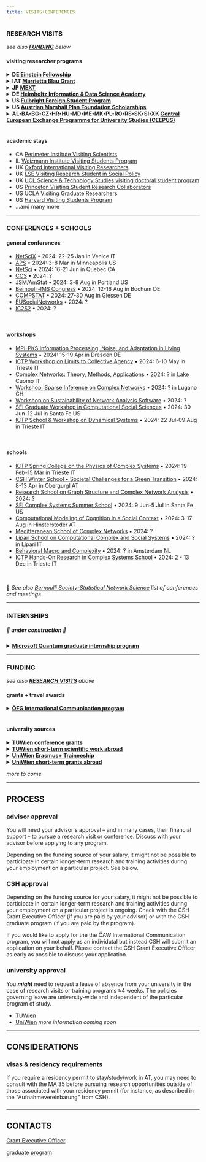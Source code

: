 ```yaml
---
title: VISITS+CONFERENCES
---
```


### RESEARCH VISITS

*see also [**FUNDING**](visits-conferences.md#funding) below*

#### visiting researcher programs

<details><summary><b>DE <a href="https://www.einsteinforum.de/about/fellowship/?lang=en">Einstein Fellowship</a></b></summary>

  - who is funded: *< 35 years old, uni degree in humanities or social or natural sciences*
  - what is funded: *5-6 mo research stay at Einstein's summerhouse in Caputh, Brandenburg*
  - funding level: *10000 EUR stipend plus travel*
  - application requirements: *cv • 2-page project proposal • two letters of recommendation*
  - deadline: *mid-May*
  - themes: *the project must be significantly different in content, and preferably field and form, from previous work; i.e. dissertation research is **not** funded*

</details>
<details><summary><b>!AT <a href="https://oead.at/en/outgoing/higher-education/scholarships-for-studying-abroad/marietta-blau-grant/">Marrietta Blau Grant</a></b></summary>
  
  - who is funded: *doctoral students studying at an AT uni*
  - what is funded: *6-12 mo research stays outside of AT*
  - funding level: *≤1660 EUR per mo; no travel costs*
  - application requirements: *online form • invitation/commitment letters • exposé • dissertation abstract • letter of recommendation from advisor • research approvals*
  - deadline: *Feb 1, Sep 1*
  - themes: *open*

</details>
<details><summary><b>JP <a href="https://www.studyinjapan.go.jp/en/smap-stopj-applications-research.html">MEXT</a></b></summary>
  
  - who is funded: *doctoral students who have not studied in JP • interest in Japan + learning Japanese*
  - what is funded: *research stay + grad coursework in JP*
  - funding level: *145.000 JPY per mo + travel, etc*
  - application requirements: ***apply through JP embassy** forms • research plan • transcripts • health certificate • recommendation letters • dissertation abstract*
  - deadline: *Apr 2024*
  - themes: *open*

</details>
<details><summary><b>DE <a href="https://euraxess.ec.europa.eu/worldwide/lac/visiting-researcher-grant-phd-students-and-postdocs-germany-helmholtz-information-0">Helmholtz Information & Data Science Academy</a></b></summary>

  - who is funded: *doctoral students*
  - what is funded: *1-3 mo research stay at a Helmholtz center*
  - funding level: *2860 EUR per mo + allowances*
  - application requirements: *form • cv • research proposal • host supervisor*
  - deadline: *October \(program not currently active\)*
  - themes: *energy • earth & environment • health • aeronautics, space & transport • matter • information*

</details>
<details><summary><b>US <a href="https://www.fulbrightschuman.eu/grants-eu-citizens/pre-doctoral-research/">Fulbright Foreign Student Program</a></b></summary>

  - who is funded: *doctoral students; EU citizens; exp in 2+ EU countries*
  - what is funded: *4-9 mo research visit at US uni*
  - funding level: *≤2000 EUR per mo + travel*
  - application requirements: *cv • transcripts • personal statement • research objectives • writing sample • three recommendation letters • host institution acceptance*
  - deadline: *1 Dec*
  - themes: *open*

</details>
<details><summary><b>US <a href="https://www.marshallplan.at/scholarships-overview">Austrian Marshall Plan Foundation Scholarships</a></b></summary>

  - who is funded: *doctoral students enrolled at TUWien*
  - what is funded: *≥3 mo research visit at US uni*
  - funding level: *approx. 1200 EUR per mo*
  - application requirements: *online form • cv • motivation letter • project description • invitation letter • two recommendation letters from TUWien faculty*
  - deadline: *Mar, Sep*
  - themes: *technical or natural sciences* 

</details>
<details><summary><b>AL•BA•BG•CZ•HR•HU•MD•ME•MK•PL•RO•RS•SK•SI•XK <a href="https://www.ceepus.info/content/apply">Central European Exchange Programme for University Studies (CEEPUS)</a></b></summary>

  - who is funded: *students enrolled in CEEPUS uni \(all usual CSH partners are members\)* 
  - what is funed: *3-10 mo research stay at another CEEPUS uni*
  - funding level: *country-dependent*
  - application requirements: *[online app](https://www.ceepus.info/signin)*
  - deadline: *15 Jun, 31 Oct*
  - themes: *[network](https://www.ceepus.info/content/find)-dependent*

</details>
<br />

#### academic stays

- CA [Perimeter Institute Visiting Scientists](https://perimeterinstitute.ca/visiting-students)
- IL [Weizmann Institute Visiting Students Program](https://www.weizmann.ac.il/feinberg/admissions/visiting-students-program/about-program)
- UK [Oxford International Visiting Researchers](https://www.ox.ac.uk/research/engage-with-us/international-visiting-researchers)
- UK [LSE Visiting Research Student in Social Policy](https://www.lse.ac.uk/study-at-lse/Graduate/degree-programmes-2024/VRS-Social-Policy)
- UK [UCL Science & Technology Studies visiting doctoral student program](https://www.ucl.ac.uk/sts/study-here/phd-programme/visiting-doctoral-student-programme)
- US [Princeton Visiting Student Research Collaborators](https://gradschool.princeton.edu/admission-onboarding/nondegree-programs/research-collaborators/visiting-student-research)
- US [UCLA Visiting Graduate Researchers](https://grad.ucla.edu/academics/research/visiting-graduate-researchers/)
- US [Harvard Visiting Students Program](https://gsas.harvard.edu/apply/visiting-students-program)
- \...and many more

---
### CONFERENCES + SCHOOLS
#### general conferences
- [NetSciX](https://netscix2024.netscisociety.org/) • 2024: 22-25 Jan in Venice IT
- [APS](https://march.aps.org/) • 2024: 3-8 Mar in Minneapolis US
- [NetSci](https://netsci2024.com/en) • 2024: 16-21 Jun in Quebec CA
- [CCS](https://cssociety.org/events) • 2024: ?
- [JSM/AmStat](https://ww2.amstat.org/meetings/jsm/2024/index.cfm) • 2024: 3-8 Aug in Portland US
- [Bernoulli-IMS Congress](https://www.bernoulli-ims-worldcongress2024.org/) • 2024: 12-16 Aug in Bochum DE
- [COMPSTAT](http://www.compstat2024.org/) • 2024: 27-30 Aug in Giessen DE
- [EUSocialNetworks](https://eusn2023.org/) • 2024: ?
- [IC2S2](https://iscss.org/ic2s2/conference/) • 2024: ?
<br />

#### workshops
- [MPI-PKS Information Processing, Noise, and Adaptation in Living Systems](https://www.pks.mpg.de/signal24) • 2024: 15-19 Apr in Dresden DE
- [ICTP Workshop on Limits to Collective Agency](https://indico.ictp.it/event/10475) • 2024: 6-10 May in Trieste IT
- [Complex Networks: Theory, Methods, Applications](https://ntmg.lakecomoschool.org/) • 2024: ? in Lake Cuomo IT
- [Workshop: Sparse Inference on Complex Networks](https://www.ci.inf.usi.ch/workshop-sparse-inference-on-complex-networks/) • 2024: ? in Lugano CH
- [Workshop on Sustainability of Network Analysis Software](https://igraph.org/workshop.html) • 2024: ?
- [SFI Graduate Workshop in Computational Social Sciences](https://santafe.edu/gwcss) • 2024: 30 Jun-12 Jul in Santa Fe US
- [ICTP School & Workshop on Dynamical Systems](https://indico.ictp.it/event/10497) • 2024: 22 Jul-09 Aug in Trieste IT
<br />

#### schools
- [ICTP Spring College on the Physics of Complex Systems](https://indico.ictp.it/event/10459) • 2024: 19 Feb-15 Mar in Trieste IT
- [CSH Winter School • Societal Challenges for a Green Transition](https://www.csh.ac.at/event/csh-winter-school-on-societal-challenges-for-green-transition/) • 2024: 8-13 Apr in Obergurgl AT
- [Research School on Graph Structure and Complex Network Analysis](https://www.cimpa.info/en/node/7225) • 2024: ?
- [SFI Complex Systems Summer School](https://santafe.edu/csss) • 2024: 9 Jun-5 Jul in Santa Fe US
- [Computational Modeling of Cognition in a Social Context](https://sites.uci.edu/cmmc/) • 2024: 3-17 Aug in Hinsterstoder AT
- [Meditteranean School of Complex Networks](https://mediterraneanschoolcomplex.net/) • 2024: ?
- [Lipari School on Computational Complex and Social Systems](https://complex23.liparischool.it/) • 2024: ? in Lipari IT
- [Behavioral Macro and Complexity](https://summerschool.uva.nl/content/summer-courses/behavioral-macro-and-complexity/behavioral-macro-and-complexity.html?cb) • 2024: ? in Amsterdam NL
- [ICTP Hands-On Research in Complex Systems School](https://indico.ictp.it/event/10525) • 2024: 2 - 13 Dec in Trieste IT

<br />

📣 *See also [Bernoulli Society-Statistical Network Science](https://github.com/BS-SNS/Public/tree/main/conf) list of conferences and meetings*

---
### INTERNSHIPS
##### 🚧  under construction  🚧
<details><summary><b><a href="https://jobs.careers.microsoft.com/global/en/job/1666413/Research-Intern---Quantum-Information-and-Computation">Microsoft Quantum graduate internship program</a></b></summary>

  - *qualifications:* background in quantum algorithms, quantum chemistry, quantum error correction, quantum benchmarking, physics device modeling and characterization, or machine learning
  - *location:* Redmond, Washington US
  - *dates:* beginning spring-summer-fall 2024
  - *apply by:* review begins Jan 2024
  - *application:* cv • ≥2 letters of recommendation • research interests/expertise statement
  - *contact:* [Leanne Dillon](mailto:LEDILLON@microsoft.com)

  </details>

---
### FUNDING

*see also [**RESEARCH VISITS**](visits-conferences.md#research-visits) above*

#### grants + travel awards
<details><summary><b><a href="https://www.oefg.at/funding/international-communication/">ÖFG International Communication program</a></b></summary>

  - *who is funded:* junior researchers at an AT uni or research institute; <40 years
  - *what is funded:* research stays ≤3 mo • conference attendance/presentation • organizing symposia in AT • **not** schools or courses
  - *funding level:* ?
  - *application requirements:* budget • cv • list of publications • letter of recommendation from senior/habilitated researcher • justification/purpose of research visit or conference abstract • acceptance by host institution or conference
  - *deadline:* approx. Jan, Mar, Jun, Sep, Oct
  - *themes:* open

</details>
<br />

#### university sources
<details><summary><b><a href="https://www.tuwien.at/studium/international/studieren-im-ausland/mobilitaetsprogramme/konferenzteilnahmen-von-dissertant-innen">TUWien conference grants</a></b></summary>

  - *who is funded:* doctoral students enrolled at TUWien
  - *what is funded:* presentation at international scientific conference
  - *funding level:* travel + accommodations + registration
  - *application requirements:* online form • cv • justification • thesis proposal acceptance • acceptance by host institution • two recommendation letters from TUWien faculty
  - *deadline:* 15 Jan, 15 Mar, 15 Jun, 15 Oct
  - *themes:* open

</details>
<details><summary><b><a href="https://www.tuwien.at/studium/international/studieren-im-ausland/formulare-dokumente/wissenschaftliche-arbeiten-und-kurse">TUWien short-term scientific work abroad</a></b></summary>
  
  - *who is funded:* doctoral students enrolled at TUWien
  - *what is funded:* research stays; domain-specific coursework
  - *funding level:* 850 EUR per mo + travel allowance
  - *application requirements:* justification • advisor's agreement • acceptance by conference • registration payment receipt
  - *deadline:* 15 Jan, 15 Mai, 15 Oct
  - *themes:* open

</details>
<details><summary><b><a href="https://international.univie.ac.at/en/student-mobility/outgoing-students/erasmus-traineeships/">UniWien Erasmus+ Traineeship</a></b></summary>
  
  - *who is funded:* students enrolled at UniWien
  - *what is funded:* 2-5 mo traineeship in EU member country; uni, company, NGO, association but **not** EU organizations or national partners; time abroad must be ≤12 mo
  - *funding level:* 400-500 EUR per mo
  - *application requirements:* cv • learning agreement • language certificate
  - *deadline:* ongoing; ≥6 weeks prior to start
  - *themes:* open

</details>
<details><summary><b><a href="https://international.univie.ac.at/en/student-mobility/outgoing-students/short-term-grants-abroad-kwa/requirements/">UniWien short-term grants abroad</a></b></summary>
  
  - *who is funed:* graduate students enrolled at UniWien; <4 years PhD; accepted thesis proposal
  - *what is funded:* 0.5-3 mo research visits; **not** conferences, schools, etc.; **not** internships that could be funded by Erasmus+
  - *funding level:* 650-1050 EUR per mo + 200-900 EUR travel
  - *application requirements:* online form • cv • project description • dissertation agreement • host institute confirmation • recommendation letter from UniWien advisor
  - *deadline:* 15 Feb, 15 May, 15 Oct
  - *themes:* open
</details>

*more to come*

--- 

## PROCESS
### advisor approval
You will need your advisor's approval – and in many cases, their financial support – to pursue a research visit or conference. Discuss with your advisor before applying to any program. 

Depending on the funding source of your salary, it might not be possible to participate in certain longer-term research and training activities during your employment on a particular project. See below.

### CSH approval
Depending on the funding source for your salary, it might not be possible to participate in certain longer-term research and training activities during your employment on a particular project is ongoing. Check with the CSH Grant Executive Officer \(if you are paid by your advisor\) or with the CSH graduate program \(if you are paid by the program\).

If you would like to apply for the the ÖAW International Communication program, you will not apply as an individutal but instead CSH will submit an application on your behalf. Please contact the CSH Grant Executive Officer as early as possible to discuss your application.

### university approval
You ***might*** need to request a leave of absence from your university in the case of research visits or training programs ≥4 weeks. The policies governing leave are university-wide and independent of the particular program of study.
- [TUWien](https://www.tuwien.at/studium/studieren-an-der-tuw/beurlaubung)
- [UniWien](https://doktorat.univie.ac.at/en/doctoralphd-programmes/leave-of-absence/)
*more information coming soon*

---
## CONSIDERATIONS
### visas & residency requirements
If you require a residency permit to stay/study/work in AT, you may need to consult with the MA 35 before pursuing research opportunities outside of those associated with your residency permit (for instance, as described in the "Aufnahmevereinbarung" from CSH).

###

<!--
### salary
-->

---
## CONTACTS
[Grant Executive Officer](mailto:d.meier@csh.ac.at)

[graduate program](mailto:cowan@csh.ac.at)

<!-- 
-->
